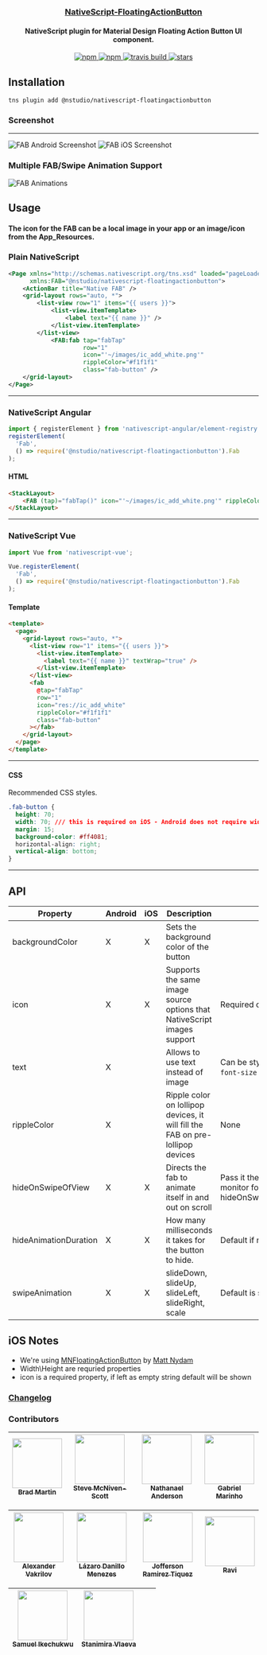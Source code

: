 <a align="center" href="https://www.npmjs.com/package/nativescript-floatingactionbutton">
    <h3 align="center">NativeScript-FloatingActionButton</h3>
</a>
<h4 align="center">NativeScript plugin for Material Design Floating Action Button UI component.</h4>

<p align="center">
 <a href="https://www.npmjs.com/package/@nstudio/nativescript-floatingactionbutton">
        <img src="https://img.shields.io/npm/v/@nstudio/nativescript-floatingactionbutton.svg" alt="npm">
    </a>
    <a href="https://www.npmjs.com/package/@nstudio/nativescript-floatingactionbutton">
        <img src="https://img.shields.io/npm/dt/@nstudio/nativescript-floatingactionbutton.svg?label=npm%20downloads" alt="npm">
    </a>
     <a href="https://travis-ci.org/nstudio/nativescript-floatingactionbutton">
        <img src="https://travis-ci.org/nstudio/nativescript-floatingactionbutton.svg?branch=master" alt="travis build">
    </a>
    <a href="https://github.com/nstudio/nativescript-floatingactionbutton/stargazers">
        <img src="https://img.shields.io/github/stars/nstudio/nativescript-floatingactionbutton.svg" alt="stars">
    </a>
</p>

## Installation

`tns plugin add @nstudio/nativescript-floatingactionbutton`

### Screenshot

---

![FAB Android Screenshot](screens/android.png)
![FAB iOS Screenshot](screens/ios.png)

### Multiple FAB/Swipe Animation Support

![FAB Animations](screens/animations.gif)

## Usage

<h4>The icon for the FAB can be a local image in your app or an image/icon from the App_Resources.</h4>

### Plain NativeScript

```xml
<Page xmlns="http://schemas.nativescript.org/tns.xsd" loaded="pageLoaded"
      xmlns:FAB="@nstudio/nativescript-floatingactionbutton">
    <ActionBar title="Native FAB" />
    <grid-layout rows="auto, *">
        <list-view row="1" items="{{ users }}">
            <list-view.itemTemplate>
                <label text="{{ name }}" />
            </list-view.itemTemplate>
        </list-view>
            <FAB:fab tap="fabTap"
                     row="1"
                     icon="'~/images/ic_add_white.png'"
                     rippleColor="#f1f1f1"
                     class="fab-button" />
    </grid-layout>
</Page>
```

---

### NativeScript Angular

```typescript
import { registerElement } from 'nativescript-angular/element-registry';
registerElement(
  'Fab',
  () => require('@nstudio/nativescript-floatingactionbutton').Fab
);
```

#### HTML

```HTML
<StackLayout>
    <FAB (tap)="fabTap()" icon="'~/images/ic_add_white.png'" rippleColor="#f1f1f1" class="fab-button"></FAB>
</StackLayout>
```

---

### NativeScript Vue

```javascript
import Vue from 'nativescript-vue';

Vue.registerElement(
  'Fab',
  () => require('@nstudio/nativescript-floatingactionbutton').Fab
);
```

#### Template

```html
<template>
  <page>
    <grid-layout rows="auto, *">
      <list-view row="1" items="{{ users }}">
        <list-view.itemTemplate>
          <label text="{{ name }}" textWrap="true" />
        </list-view.itemTemplate>
      </list-view>
      <fab
        @tap="fabTap"
        row="1"
        icon="res://ic_add_white"
        rippleColor="#f1f1f1"
        class="fab-button"
      ></fab>
    </grid-layout>
  </page>
</template>
```

---

#### CSS

Recommended CSS styles.

```css
.fab-button {
  height: 70;
  width: 70; /// this is required on iOS - Android does not require width so you might need to adjust styles
  margin: 15;
  background-color: #ff4081;
  horizontal-align: right;
  vertical-align: bottom;
}
```

---

## API

| Property              | Android | iOS | Description                                                                    | Note                                                                                                 |
| --------------------- | ------- | --- | ------------------------------------------------------------------------------ | ---------------------------------------------------------------------------------------------------- |
| backgroundColor       | X       | X   | Sets the background color of the button                                        |
| icon                  | X       | X   | Supports the same image source options that NativeScript images support        | Required on android                                                                                  |
| text                  | X       |     | Allows to use text instead of image                                            | Can be styled with `font-family`, `font-size` and `color` CSS properties                             |
| rippleColor           | X       |     | Ripple color on lollipop devices, it will fill the FAB on pre-lollipop devices | None                                                                                                 |
| hideOnSwipeOfView     | X       | X   | Directs the fab to animate itself in and out on scroll                         | Pass it the name of the view to monitor for a scroll event example: hideOnSwipeOfView="userListView" |
| hideAnimationDuration | X       | X   | How many milliseconds it takes for the button to hide.                         | Default if not set: 300ms                                                                            |
| swipeAnimation        | X       | X   | slideDown, slideUp, slideLeft, slideRight, scale                               | Default is slideDown                                                                                 |

## iOS Notes

- We're using [MNFloatingActionButton](http://cocoapods.org/pods/MNFloatingActionButton) by [Matt Nydam](https://github.com/mattnydam)
- Width\Height are requried properties
- icon is a required property, if left as empty string default will be shown

### [Changelog](./CHANGELOG.md)

### Contributors

<!-- ALL-CONTRIBUTORS-LIST:START - Do not remove or modify this section -->

| [<img src="https://avatars1.githubusercontent.com/u/6006148?s=100&v=4" width="100px;"/><br /><sub>Brad Martin</sub>](https://github.com/bradmartin) | [<img src="https://avatars1.githubusercontent.com/u/1542376?s=100&v=4" width="100px;"/><br /><sub>Steve McNiven-Scott</sub>](https://github.com/sitefinitysteve) | [<img src="https://avatars3.githubusercontent.com/u/850871?s=100&v=4" width="100px;"/><br /><sub>Nathanael Anderson</sub>](https://github.com/NathanaelA) | [<img src="https://avatars3.githubusercontent.com/u/1100522?s=100&v=4" width="100px;"/><br /><sub>Gabriel Marinho</sub>](https://github.com/gabrielbiga) |
| --------------------------------------------------------------------------------------------------------------------------------------------------- | ---------------------------------------------------------------------------------------------------------------------------------------------------------------- | --------------------------------------------------------------------------------------------------------------------------------------------------------- | -------------------------------------------------------------------------------------------------------------------------------------------------------- |


| [<img src="https://avatars1.githubusercontent.com/u/4092076?s=100&v=4" width="100px;"/><br /><sub>Alexander Vakrilov</sub>](https://github.com/vakrilov) | [<img src="https://avatars1.githubusercontent.com/u/8123916?s=100&v=4" width="100px;"/><br /><sub>Lázaro Danillo Menezes</sub>](https://github.com/lazaromenezes) | [<img src="https://avatars0.githubusercontent.com/u/8638243?s=100&v=4" width="100px;"/><br /><sub>Jofferson Ramirez Tiquez</sub>](https://github.com/jofftiquez) | [<img src="https://avatars3.githubusercontent.com/u/9256365?s=100&v=4" width="100px;"/><br /><sub>Ravi</sub>](https://github.com/dlucidone) |
| -------------------------------------------------------------------------------------------------------------------------------------------------------- | ----------------------------------------------------------------------------------------------------------------------------------------------------------------- | ---------------------------------------------------------------------------------------------------------------------------------------------------------------- | ------------------------------------------------------------------------------------------------------------------------------------------- |


| [<img src="https://avatars3.githubusercontent.com/u/13824510?s=100&v=4" width="100px;"/><br /><sub>Samuel Ikechukwu</sub>](https://github.com/holymp2006) | [<img src="https://avatars2.githubusercontent.com/u/7893485?s=100&v=4" width="100px;"/><br /><sub>Stanimira Vlaeva</sub>](https://github.com/sis0k0) |     |     |
| --------------------------------------------------------------------------------------------------------------------------------------------------------- | ---------------------------------------------------------------------------------------------------------------------------------------------------- | --- | --- |


<!-- ALL-CONTRIBUTORS-LIST:END -->
